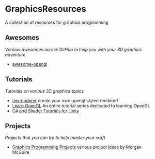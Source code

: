 # GraphicsResources
A collection of resources for graphics programming

## Awesomes
*Various awesomes across GitHub to help you with your 3D graphics adventure*

* [awesome-opengl](https://github.com/eug/awesome-opengl)

## Tutorials
*Tutorials on various 3D graphics topics*

* [tinyrenderer](https://github.com/ssloy/tinyrenderer) create your own opengl styled renderer!
* [Learn OpenGL](https://learnopengl.com/) An entire tutorial series dedicated to learning OpenGL
* [C# and Shader Tutorials for Unity](https://catlikecoding.com/unity/tutorials/)

## Projects
*Projects that you can try to help master your craft*

* [Graphics Programming Projects](http://graphicscodex.com/projects/projects/) various project ideas by Morgan McGuire
